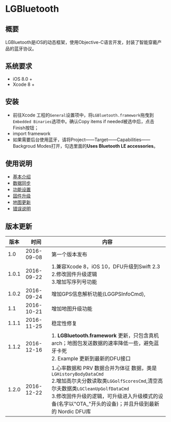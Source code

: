 # LGBluetooth


## 概要
LGBluetooth是iOS的动态框架，使用Objective-C语言开发，封装了智能穿戴产品的蓝牙协议。
## 系统要求
- iOS 8.0 + 
- Xcode 8 +

## 安装
- 前往Xcode 工程的`General`设置项中，将`LGBluetooth.framework`拖曳到`Embedded Binaries`选项中。确认Copy items if needed被选中后，点击Finish按钮；
- import framework
- 如果需要后台使用蓝牙，请将Project——Target——Capabilities——Backgroud Modes打开，勾选里面的**Uses Bluetooth LE accessories**。

## 使用说明

* [基本介绍](docs/basic.md)
* [数据同步](docs/data.md)
* [功能设置](docs/settings.md)
* [固件升级](docs/upgrade.md)
* [地图更新](docs/mapUpdate.md)
* [错误说明](docs/error.md)

## 版本更新
| 版本    | 时间  | 内容 |
| --- | --- | --- |
| 1.0   | 2016-09-08 | 第一个版本发布 |
| 1.0.1 | 2016-09-22 | 1.兼容Xcode 8，iOS 10，DFU升级到Swift 2.3 <br> 2.修改固件升级逻辑 <br> 3.增加写序列号功能 |
| 1.0.2 | 2016-09-24 | 增加GPS信息解析功能(LGGPSInfoCmd),|
| 1.1   | 2016-10-21 | 增加地图升级功能 |
| 1.1.1   | 2016-11-25 | 稳定性修复  |
| 1.1.2   | 2016-12-16 | 1. **LGBluetooth.framework** 更新，只包含真机arch；地图包发送数据的速率降低一些，避免蓝牙卡死 <br> 2. Example 更新到最新的DFU接口  |
| 1.2.0| 2016-12-22| 1.心率数据和 PRV 数据合并为体征 数据，类是`LGHistoryBodyDataCmd` <br> 2.增加高尔夫分数读取类`LGGolfScoresCmd`,清空高尔夫数据类`LGCleanUpGolfDataCmd` <br> 3.修改固件升级的逻辑，可升级进入升级模式的设备(名字以"OTA_"开头的设备)；并且升级到最新的 Nordic DFU库|

